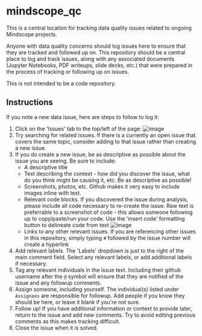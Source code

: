 # mindscope_qc
This is a central location for tracking data quality issues related to ongoing Mindscope projects.

Anyone with data quality concerns should log issues here to ensure that they are tracked and followed up on. This repository should be a central place to log and track issues, along with any associated documents (Jupyter Notebooks, PDF writeups, slide decks, etc.) that were prepared in the process of tracking or following up on issues.

This is not intended to be a code repository.

## Instructions
If you note a new data issue, here are steps to follow to log it:
1. Click on the 'Issues' tab to the top/left of the page:
![image](https://user-images.githubusercontent.com/19944442/128929021-1cde3fab-414e-4e92-bca3-f5d16b79007c.png)
2. Try searching for related issues. If there is a currently an open issue that covers the same topic, consider adding to that issue rather than creating a new issue.
3. If you do create a new issue, be as descriptive as possible about the issue you are seeing. Be sure to include:
    * A descriptive title
    * Text describing the context - how did you discover the issue, what do you think might be causing it, etc. Be as descriptive as possible!
    * Screenshots, photos, etc. Github makes it very easy to include images inline with text.
    * Relevant code blocks. If you discovered the issue during analysis, please include all code necessary to re-create the issue. Raw text is preferrable to a screenshot of code - this allows someone following up to copy/paste/run your code. Use the 'insert code' formatting button to delineate code from text
    ![image](https://user-images.githubusercontent.com/19944442/128932459-39f3ad8e-3d0d-46d3-96d5-7f9a226175a3.png)
    * Links to any other relevant issues. If you are referencing other issues in this repository, simply typing `#` followed by the issue number will create a hyperlink
4. Add relevant labels. The 'Labels' dropdown is just to the right of the main comment field. Select any relevant labels, or add additional labels if necessary.
5. Tag any relevant individuals in the issue text. Including their github username after the `@` symbol will ensure that they are notified of the issue and any followup comments.
6. Assign someone, including yourself. The individual(s) listed under `Assignees` are responsible for followup. Add people if you know they should be here, or leave it blank if you're not sure.
7. Follow up! If you have additional information or context to provide later, return to the issue and add new comments. Try to avoid editing previous comments as this makes tracking difficult.
8. Close the issue when it is solved.
